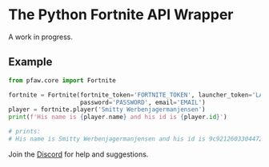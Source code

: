 # The Python Fortnite API Wrapper
A work in progress.

## Example

```python
from pfaw.core import Fortnite

fortnite = Fortnite(fortnite_token='FORTNITE_TOKEN', launcher_token='LAUNCHER_TOKEN',
                    password='PASSWORD', email='EMAIL')
player = fortnite.player('Smitty Werbenjagermanjensen')
print(f'His name is {player.name} and his id is {player.id}')

# prints:
# His name is Smitty Werbenjagermanjensen and his id is 9c9212603304472d831c03d0978d2bc1
```

Join the [Discord](https://discord.gg/eFBk3wZ) for help and suggestions.
